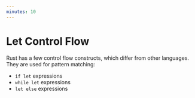 ```yaml
---
minutes: 10
---
```


# Let Control Flow

Rust has a few control flow constructs, which differ from other languages. They
are used for pattern matching:

- `if let` expressions
- `while let` expressions
- `let else` expressions
